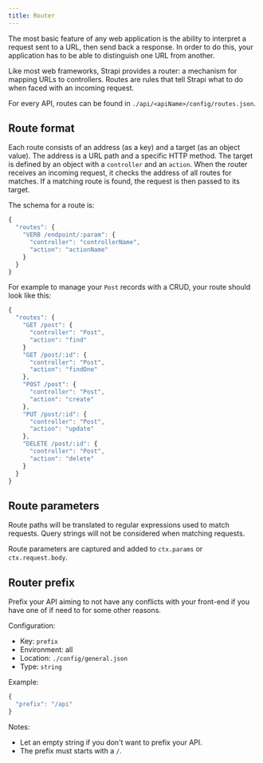 ```yaml
---
title: Router
---
```


The most basic feature of any web application is the ability to interpret a request sent to a URL, then send back a response. In order to do this, your application has to be able to distinguish one URL from another.

Like most web frameworks, Strapi provides a router: a mechanism for mapping URLs to controllers. Routes are rules that tell Strapi what to do when faced with an incoming request.

For every API, routes can be found in `./api/<apiName>/config/routes.json`.

## Route format

Each route consists of an address (as a key) and a target (as an object value). The address is a URL path and a specific HTTP method. The target is defined by an object with a `controller` and an `action`. When the router receives an incoming request, it checks the address of all routes for matches. If a matching route is found, the request is then passed to its target.

The schema for a route is:

```js
{
  "routes": {
    "VERB /endpoint/:param": {
      "controller": "controllerName",
      "action": "actionName"
    }
  }
}
```

For example to manage your `Post` records with a CRUD, your route should look like this:

```js
{
  "routes": {
    "GET /post": {
      "controller": "Post",
      "action": "find"
    }
    "GET /post/:id": {
      "controller": "Post",
      "action": "findOne"
    },
    "POST /post": {
      "controller": "Post",
      "action": "create"
    },
    "PUT /post/:id": {
      "controller": "Post",
      "action": "update"
    },
    "DELETE /post/:id": {
      "controller": "Post",
      "action": "delete"
    }
  }
}
```

## Route parameters

Route paths will be translated to regular expressions used to match requests. Query strings will not be considered when matching requests.

Route parameters are captured and added to `ctx.params` or `ctx.request.body`.

## Router prefix

Prefix your API aiming to not have any conflicts with your front-end if you have one of if need to for some other reasons.

Configuration:

- Key: `prefix`
- Environment: all
- Location: `./config/general.json`
- Type: `string`

Example:

```js
{
  "prefix": "/api"
}
```

Notes:

- Let an empty string if you don't want to prefix your API.
- The prefix must starts with a `/`.
